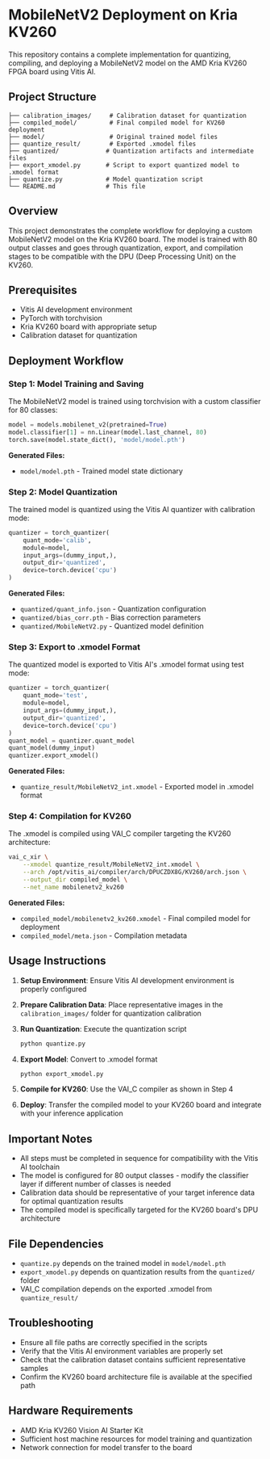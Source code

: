# MobileNetV2 Deployment on Kria KV260

This repository contains a complete implementation for quantizing, compiling, and deploying a MobileNetV2 model on the AMD Kria KV260 FPGA board using Vitis AI.

## Project Structure

```
├── calibration_images/     # Calibration dataset for quantization
├── compiled_model/         # Final compiled model for KV260 deployment
├── model/                  # Original trained model files
├── quantize_result/        # Exported .xmodel files
├── quantized/             # Quantization artifacts and intermediate files
├── export_xmodel.py       # Script to export quantized model to .xmodel format
├── quantize.py            # Model quantization script
└── README.md              # This file
```

## Overview

This project demonstrates the complete workflow for deploying a custom MobileNetV2 model on the Kria KV260 board. The model is trained with 80 output classes and goes through quantization, export, and compilation stages to be compatible with the DPU (Deep Processing Unit) on the KV260.

## Prerequisites

- Vitis AI development environment
- PyTorch with torchvision
- Kria KV260 board with appropriate setup
- Calibration dataset for quantization

## Deployment Workflow

### Step 1: Model Training and Saving

The MobileNetV2 model is trained using torchvision with a custom classifier for 80 classes:

```python
model = models.mobilenet_v2(pretrained=True)
model.classifier[1] = nn.Linear(model.last_channel, 80)
torch.save(model.state_dict(), 'model/model.pth')
```

**Generated Files:**
- `model/model.pth` - Trained model state dictionary

### Step 2: Model Quantization

The trained model is quantized using the Vitis AI quantizer with calibration mode:

```python
quantizer = torch_quantizer(
    quant_mode='calib',
    module=model,
    input_args=(dummy_input,),
    output_dir='quantized',
    device=torch.device('cpu')
)
```

**Generated Files:**
- `quantized/quant_info.json` - Quantization configuration
- `quantized/bias_corr.pth` - Bias correction parameters
- `quantized/MobileNetV2.py` - Quantized model definition

### Step 3: Export to .xmodel Format

The quantized model is exported to Vitis AI's .xmodel format using test mode:

```python
quantizer = torch_quantizer(
    quant_mode='test',
    module=model,
    input_args=(dummy_input,),
    output_dir='quantized',
    device=torch.device('cpu')
)
quant_model = quantizer.quant_model
quant_model(dummy_input)
quantizer.export_xmodel()
```

**Generated Files:**
- `quantize_result/MobileNetV2_int.xmodel` - Exported model in .xmodel format

### Step 4: Compilation for KV260

The .xmodel is compiled using VAI_C compiler targeting the KV260 architecture:

```bash
vai_c_xir \
    --xmodel quantize_result/MobileNetV2_int.xmodel \
    --arch /opt/vitis_ai/compiler/arch/DPUCZDX8G/KV260/arch.json \
    --output_dir compiled_model \
    --net_name mobilenetv2_kv260
```

**Generated Files:**
- `compiled_model/mobilenetv2_kv260.xmodel` - Final compiled model for deployment
- `compiled_model/meta.json` - Compilation metadata

## Usage Instructions

1. **Setup Environment**: Ensure Vitis AI development environment is properly configured

2. **Prepare Calibration Data**: Place representative images in the `calibration_images/` folder for quantization calibration

3. **Run Quantization**: Execute the quantization script
   ```bash
   python quantize.py
   ```

4. **Export Model**: Convert to .xmodel format
   ```bash
   python export_xmodel.py
   ```

5. **Compile for KV260**: Use the VAI_C compiler as shown in Step 4

6. **Deploy**: Transfer the compiled model to your KV260 board and integrate with your inference application

## Important Notes

- All steps must be completed in sequence for compatibility with the Vitis AI toolchain
- The model is configured for 80 output classes - modify the classifier layer if different number of classes is needed
- Calibration data should be representative of your target inference data for optimal quantization results
- The compiled model is specifically targeted for the KV260 board's DPU architecture

## File Dependencies

- `quantize.py` depends on the trained model in `model/model.pth`
- `export_xmodel.py` depends on quantization results from the `quantized/` folder
- VAI_C compilation depends on the exported .xmodel from `quantize_result/`

## Troubleshooting

- Ensure all file paths are correctly specified in the scripts
- Verify that the Vitis AI environment variables are properly set
- Check that the calibration dataset contains sufficient representative samples
- Confirm the KV260 board architecture file is available at the specified path

## Hardware Requirements

- AMD Kria KV260 Vision AI Starter Kit
- Sufficient host machine resources for model training and quantization
- Network connection for model transfer to the board
